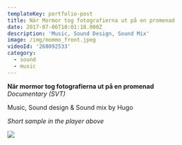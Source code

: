 ```yaml
---
templateKey: portfolio-post
title: När Mormor tog fotografierna ut på en promenad
date: 2017-07-06T10:01:18.000Z
description: 'Music, Sound Design, Sound Mix'
image: /img/mommo_front.jpeg
videoId: '268092533'
category:
  - sound
  - music
---
```

**När mormor tog fotografierna ut på en promenad** \
_Documentary (SVT)_

Music, Sound design & Sound mix by Hugo

_Short sample in the player above_

![](/img/svt.png)
